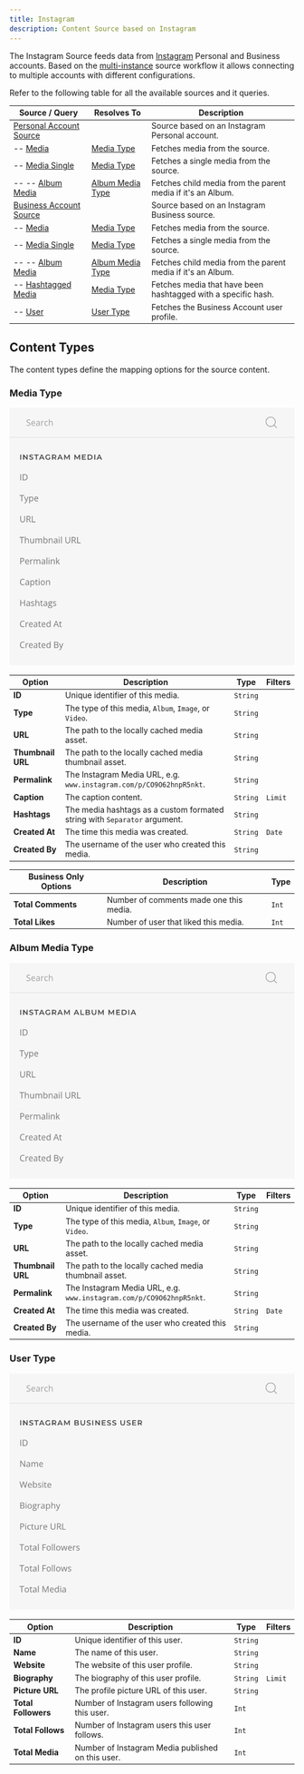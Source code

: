 ```yaml
---
title: Instagram
description: Content Source based on Instagram
---
```


<!--@include: ../_partials/provider-intro-->

The Instagram Source feeds data from [Instagram](https://www.instagram.com/) Personal and Business accounts. Based on the [multi-instance](/essentials-for-yootheme-pro/addons/sources/multi-instance-sources) source workflow it allows connecting to multiple accounts with different configurations.

Refer to the following table for all the available sources and it queries.

| Source / Query | Resolves To | Description |
| -------------- | ----------- | ----------- |
| [Personal Account Source](./instagram/personal) | | Source based on an Instagram Personal account. |
| -- [Media](./instagram/personal#media-query) | [Media Type](#media-type) | Fetches media from the source. |
| -- [Media Single](./instagram/personal#media-single-query) | [Media Type](#media-type) | Fetches a single media from the source. |
| -- -- [Album Media](./instagram/personal#album-media-query) | [Album Media Type](#album-media-type) | Fetches child media from the parent media if it's an Album. |
| [Business Account Source](./instagram/business) | | Source based on an Instagram Business source. |
| -- [Media](./instagram/business#media-query) | [Media Type](#media-type) | Fetches media from the source. |
| -- [Media Single](./instagram/business#media-single-query) | [Media Type](#media-type) | Fetches a single media from the source. |
| -- -- [Album Media](./instagram/business#album-media-query) | [Album Media Type](#album-media-type) | Fetches child media from the parent media if it's an Album. |
| -- [Hashtagged Media](./instagram/business#hashtagged-media-query) | [Media Type](#media-type) | Fetches media that have been hashtagged with a specific hash. |
| -- [User](./instagram/business#user-query) | [User Type](#user-type) | Fetches the Business Account user profile. |

## Content Types

The content types define the mapping options for the source content.

### Media Type

![Instagram Media Mapping](../assets/providers/ig-type-media.webp)

| Option | Description | Type | Filters |
| ------ | ----------- | ---- | ------- |
| **ID** | Unique identifier of this media. | `String` |
| **Type** | The type of this media, `Album`, `Image`, or `Video`. | `String` |
| **URL** | The path to the locally cached media asset. | `String` |
| **Thumbnail URL** | The path to the locally cached media thumbnail asset. | `String` |
| **Permalink** | The Instagram Media URL, e.g. `www.instagram.com/p/CO9O62hnpR5nkt`. | `String` |
| **Caption** | The caption content. | `String` | `Limit` |
| **Hashtags** | The media hashtags as a custom formated string with `Separator` argument. | `String` |
| **Created At** | The time this media was created. | `String` | `Date` |
| **Created By** | The username of the user who created this media. | `String` |

| Business Only Options | Description | Type |
| --------------------- | ----------- | ---- |
| **Total Comments** | Number of comments made one this media. | `Int` |
| **Total Likes** | Number of user that liked this media. | `Int` |

### Album Media Type

![Instagram Album Media Mapping](../assets/providers/ig-type-album-media.webp)

| Option | Description | Type | Filters |
| ------ | ----------- | ---- | ------- |
| **ID** | Unique identifier of this media. | `String` |
| **Type** | The type of this media, `Album`, `Image`, or `Video`. | `String` |
| **URL** | The path to the locally cached media asset. | `String` |
| **Thumbnail URL** | The path to the locally cached media thumbnail asset. | `String` |
| **Permalink** | The Instagram Media URL, e.g. `www.instagram.com/p/CO9O62hnpR5nkt`. | `String` |
| **Created At** | The time this media was created. | `String` | `Date` |
| **Created By** | The username of the user who created this media. | `String` |

### User Type

![Instagram User Mapping](../assets/providers/ig-type-user.webp)

| Option | Description | Type | Filters |
| ------ | ----------- | ---- | ------- |
| **ID** | Unique identifier of this user. | `String` |
| **Name** | The name of this user. | `String` |
| **Website** | The website of this user profile. | `String` |
| **Biography** | The biography of this user profile. | `String` | `Limit` |
| **Picture URL**  | The profile picture URL of this user. | `String` |
| **Total Followers** | Number of Instagram users following this user. | `Int` |
| **Total Follows** | Number of Instagram users this user follows. | `Int` |
| **Total Media** | Number of Instagram Media published on this user. | `Int` |
